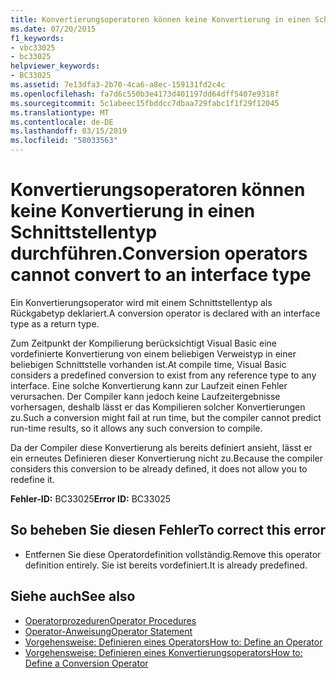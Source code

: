 ```yaml
---
title: Konvertierungsoperatoren können keine Konvertierung in einen Schnittstellentyp durchführen.
ms.date: 07/20/2015
f1_keywords:
- vbc33025
- bc33025
helpviewer_keywords:
- BC33025
ms.assetid: 7e13dfa3-2b70-4ca6-a8ec-159131fd2c4c
ms.openlocfilehash: fa7d6c550b3e4173d401197dd64dff5407e9318f
ms.sourcegitcommit: 5c1abeec15fbddcc7dbaa729fabc1f1f29f12045
ms.translationtype: MT
ms.contentlocale: de-DE
ms.lasthandoff: 03/15/2019
ms.locfileid: "58033563"
---
```

# <a name="conversion-operators-cannot-convert-to-an-interface-type"></a><span data-ttu-id="05d1e-102">Konvertierungsoperatoren können keine Konvertierung in einen Schnittstellentyp durchführen.</span><span class="sxs-lookup"><span data-stu-id="05d1e-102">Conversion operators cannot convert to an interface type</span></span>
<span data-ttu-id="05d1e-103">Ein Konvertierungsoperator wird mit einem Schnittstellentyp als Rückgabetyp deklariert.</span><span class="sxs-lookup"><span data-stu-id="05d1e-103">A conversion operator is declared with an interface type as a return type.</span></span>  
  
 <span data-ttu-id="05d1e-104">Zum Zeitpunkt der Kompilierung berücksichtigt Visual Basic eine vordefinierte Konvertierung von einem beliebigen Verweistyp in einer beliebigen Schnittstelle vorhanden ist.</span><span class="sxs-lookup"><span data-stu-id="05d1e-104">At compile time, Visual Basic considers a predefined conversion to exist from any reference type to any interface.</span></span> <span data-ttu-id="05d1e-105">Eine solche Konvertierung kann zur Laufzeit einen Fehler verursachen. Der Compiler kann jedoch keine Laufzeitergebnisse vorhersagen, deshalb lässt er das Kompilieren solcher Konvertierungen zu.</span><span class="sxs-lookup"><span data-stu-id="05d1e-105">Such a conversion might fail at run time, but the compiler cannot predict run-time results, so it allows any such conversion to compile.</span></span>  
  
 <span data-ttu-id="05d1e-106">Da der Compiler diese Konvertierung als bereits definiert ansieht, lässt er ein erneutes Definieren dieser Konvertierung nicht zu.</span><span class="sxs-lookup"><span data-stu-id="05d1e-106">Because the compiler considers this conversion to be already defined, it does not allow you to redefine it.</span></span>  
  
 <span data-ttu-id="05d1e-107">**Fehler-ID:** BC33025</span><span class="sxs-lookup"><span data-stu-id="05d1e-107">**Error ID:** BC33025</span></span>  
  
## <a name="to-correct-this-error"></a><span data-ttu-id="05d1e-108">So beheben Sie diesen Fehler</span><span class="sxs-lookup"><span data-stu-id="05d1e-108">To correct this error</span></span>  
  
-   <span data-ttu-id="05d1e-109">Entfernen Sie diese Operatordefinition vollständig.</span><span class="sxs-lookup"><span data-stu-id="05d1e-109">Remove this operator definition entirely.</span></span> <span data-ttu-id="05d1e-110">Sie ist bereits vordefiniert.</span><span class="sxs-lookup"><span data-stu-id="05d1e-110">It is already predefined.</span></span>  
  
## <a name="see-also"></a><span data-ttu-id="05d1e-111">Siehe auch</span><span class="sxs-lookup"><span data-stu-id="05d1e-111">See also</span></span>

- [<span data-ttu-id="05d1e-112">Operatorprozeduren</span><span class="sxs-lookup"><span data-stu-id="05d1e-112">Operator Procedures</span></span>](../../visual-basic/programming-guide/language-features/procedures/operator-procedures.md)
- [<span data-ttu-id="05d1e-113">Operator-Anweisung</span><span class="sxs-lookup"><span data-stu-id="05d1e-113">Operator Statement</span></span>](../../visual-basic/language-reference/statements/operator-statement.md)
- [<span data-ttu-id="05d1e-114">Vorgehensweise: Definieren eines Operators</span><span class="sxs-lookup"><span data-stu-id="05d1e-114">How to: Define an Operator</span></span>](../../visual-basic/programming-guide/language-features/procedures/how-to-define-an-operator.md)
- [<span data-ttu-id="05d1e-115">Vorgehensweise: Definieren eines Konvertierungsoperators</span><span class="sxs-lookup"><span data-stu-id="05d1e-115">How to: Define a Conversion Operator</span></span>](../../visual-basic/programming-guide/language-features/procedures/how-to-define-a-conversion-operator.md)
